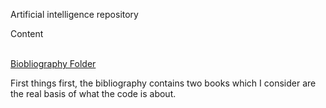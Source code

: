 Artificial intelligence repository
<p>
	Content
</p>	
		<br><a href="https://github.com/flovera1/AI/tree/master/Bibliography">Biobliography Folder</a>
		<p>
			First things first, the bibliography contains two books which I consider are the real basis
			of what the code is about. 
		</p>
